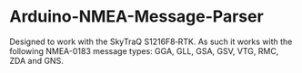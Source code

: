 # Arduino-NMEA-Message-Parser
 
Designed to work with the SkyTraQ S1216F8‐RTK.
As such it works with the following NMEA-0183 message types:
    GGA, GLL, GSA, GSV, VTG, RMC, ZDA and GNS.